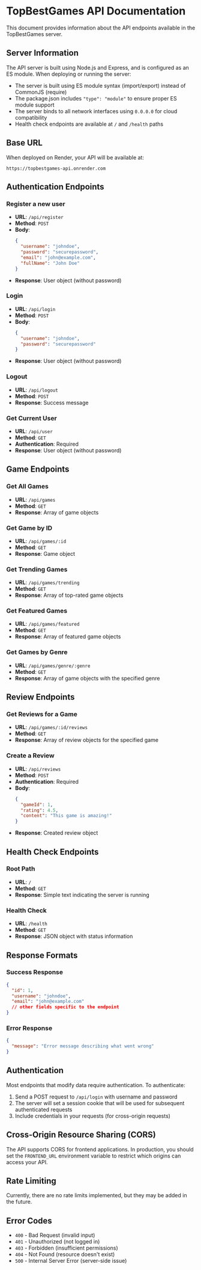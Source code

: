 # TopBestGames API Documentation

This document provides information about the API endpoints available in the TopBestGames server.

## Server Information

The API server is built using Node.js and Express, and is configured as an ES module. When deploying or running the server:

- The server is built using ES module syntax (import/export) instead of CommonJS (require)
- The package.json includes `"type": "module"` to ensure proper ES module support
- The server binds to all network interfaces using `0.0.0.0` for cloud compatibility
- Health check endpoints are available at `/` and `/health` paths

## Base URL

When deployed on Render, your API will be available at:
```
https://topbestgames-api.onrender.com
```

## Authentication Endpoints

### Register a new user
- **URL**: `/api/register`
- **Method**: `POST`
- **Body**:
  ```json
  {
    "username": "johndoe",
    "password": "securepassword",
    "email": "john@example.com",
    "fullName": "John Doe"
  }
  ```
- **Response**: User object (without password)

### Login
- **URL**: `/api/login`
- **Method**: `POST`
- **Body**:
  ```json
  {
    "username": "johndoe",
    "password": "securepassword"
  }
  ```
- **Response**: User object (without password)

### Logout
- **URL**: `/api/logout`
- **Method**: `POST`
- **Response**: Success message

### Get Current User
- **URL**: `/api/user`
- **Method**: `GET`
- **Authentication**: Required
- **Response**: User object (without password)

## Game Endpoints

### Get All Games
- **URL**: `/api/games`
- **Method**: `GET`
- **Response**: Array of game objects

### Get Game by ID
- **URL**: `/api/games/:id`
- **Method**: `GET`
- **Response**: Game object

### Get Trending Games
- **URL**: `/api/games/trending`
- **Method**: `GET`
- **Response**: Array of top-rated game objects

### Get Featured Games
- **URL**: `/api/games/featured`
- **Method**: `GET`
- **Response**: Array of featured game objects

### Get Games by Genre
- **URL**: `/api/games/genre/:genre`
- **Method**: `GET`
- **Response**: Array of game objects with the specified genre

## Review Endpoints

### Get Reviews for a Game
- **URL**: `/api/games/:id/reviews`
- **Method**: `GET`
- **Response**: Array of review objects for the specified game

### Create a Review
- **URL**: `/api/reviews`
- **Method**: `POST`
- **Authentication**: Required
- **Body**:
  ```json
  {
    "gameId": 1,
    "rating": 4.5,
    "content": "This game is amazing!"
  }
  ```
- **Response**: Created review object

## Health Check Endpoints

### Root Path
- **URL**: `/`
- **Method**: `GET`
- **Response**: Simple text indicating the server is running

### Health Check
- **URL**: `/health`
- **Method**: `GET`
- **Response**: JSON object with status information

## Response Formats

### Success Response
```json
{
  "id": 1,
  "username": "johndoe",
  "email": "john@example.com"
  // other fields specific to the endpoint
}
```

### Error Response
```json
{
  "message": "Error message describing what went wrong"
}
```

## Authentication

Most endpoints that modify data require authentication. To authenticate:

1. Send a POST request to `/api/login` with username and password
2. The server will set a session cookie that will be used for subsequent authenticated requests
3. Include credentials in your requests (for cross-origin requests)

## Cross-Origin Resource Sharing (CORS)

The API supports CORS for frontend applications. In production, you should set the `FRONTEND_URL` environment variable to restrict which origins can access your API.

## Rate Limiting

Currently, there are no rate limits implemented, but they may be added in the future.

## Error Codes

- `400` - Bad Request (invalid input)
- `401` - Unauthorized (not logged in)
- `403` - Forbidden (insufficient permissions)
- `404` - Not Found (resource doesn't exist)
- `500` - Internal Server Error (server-side issue)